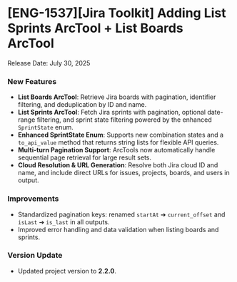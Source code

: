 # [ENG-1537][Jira Toolkit] Adding List Sprints ArcTool + List Boards ArcTool

Release Date: July 30, 2025

### New Features
- **List Boards ArcTool**: Retrieve Jira boards with pagination, identifier filtering, and deduplication by ID and name.
- **List Sprints ArcTool**: Fetch Jira sprints with pagination, optional date-range filtering, and sprint state filtering powered by the enhanced `SprintState` enum.
- **Enhanced SprintState Enum**: Supports new combination states and a `to_api_value` method that returns string lists for flexible API queries.
- **Multi-turn Pagination Support**: ArcTools now automatically handle sequential page retrieval for large result sets.
- **Cloud Resolution & URL Generation**: Resolve both Jira cloud ID and name, and include direct URLs for issues, projects, boards, and users in output.

### Improvements
- Standardized pagination keys: renamed `startAt` ➔ `current_offset` and `isLast` ➔ `is_last` in all outputs.
- Improved error handling and data validation when listing boards and sprints.

### Version Update
- Updated project version to **2.2.0**.